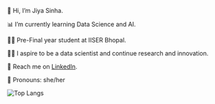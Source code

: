 👋 Hi, I’m Jiya Sinha.

📊 I’m currently learning Data Science and AI.

🙋‍♀️ Pre-Final year student at IISER Bhopal.

👩‍🔬 I aspire to be a data scientist and continue research and innovation.

 💬 Reach me on [LinkedIn](https://www.linkedin.com/in/jiyasinha/).
 
 🎀 Pronouns: she/her

![Top Langs](
https://github-readme-stats.vercel.app/api/top-langs/?username=sinhajiya&layout=compact&bg_color=00000000&title_color=ff8da1&text_color=ffdd00&icon_color=00bfff&hide_border=true&custom_title=Most%20Used%20Languages)


<!---
sinhajiya/sinhajiya is a ✨ special ✨ repository because its `README.md` (this file) appears on your GitHub profile.
You can click the Preview link to take a look at your changes.
--->
